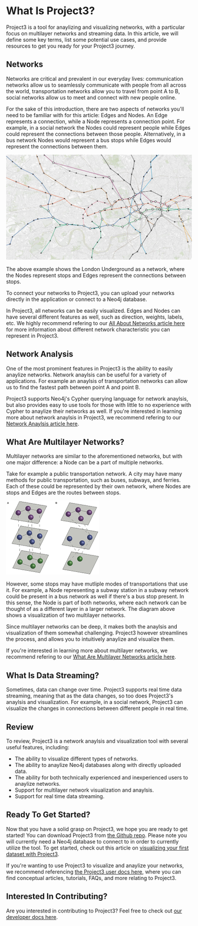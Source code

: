 # What Is Project3?
Project3 is a tool for anaylizing and visualizing networks, with a particular focus on multilayer networks and streaming data. In this article, we will define some key terms, list some potential use cases, and provide resources to get you ready for your Project3 journey.

## Networks
Networks are critical and prevalent in our everyday lives: communication networks allow us to seamlessly communicate with people from all across the world, transportation networks allow you to travel from point A to B, social networks allow us to meet and connect with new people online.

For the sake of this introduction, there are two aspects of networks you'll need to be familiar with for this article: Edges and Nodes. An Edge represents a connection, while a Node represents a connection point. For example, in a social network the Nodes could represent people while Edges could represent the connections between those people. Alternatively, in a bus network Nodes would represent a bus stops while Edges would represent the connections between them.

![A network visualization of the London Underground](images/WhatIsProject3/LondonUnderground.jpeg)

The above example shows the London Underground as a network, where the Nodes represent stops and Edges represent the connections between stops.

To connect your networks to Project3, you can upload your networks directly in the application or connect to a Neo4j database.

In Project3, all networks can be easily visualized. Edges and Nodes can have several different features as well, such as direction, weights, labels, etc. We highly recommend refering to our [All About Networks article here](userDocs/conceptual/networks/AllAboutNetworks.md) for more information about different network characteristic you can represent in Project3.

## Network Analysis
One of the most prominent features in Project3 is the ability to easily anaylize networks. Network anaylsis can be useful for a variety of applications. For example an anaylsis of transportation networks can allow us to find the fastest path between point A and point B.

Project3 supports Neo4j's Cypher querying language for network anaylsis, but also provides easy to use tools for those with little to no experience with Cypher to anaylize their networks as well. If you're interested in learning more about network anaylsis in Project3, we recommend refering to our [Network Anaylsis article here](userDocs/conceptual/networks/NetworkAnaylsis.md).

## What Are Multilayer Networks?
Multilayer networks are similar to the aforementioned networks, but with one major difference: a Node can be a part of multiple networks.

Take for example a public transportation network. A city may have many methods for public transportation, such as buses, subways, and ferries. Each of these could be represented by their own network, where Nodes are stops and Edges are the routes between stops.

![A visualization of a multilayer network](images/WhatIsProject3/MultilayerNetworkExample.png)

However, some stops may have mutliple modes of transportations that use it. For example, a Node representing a subway station in a subway network could be present in a bus network as well if there's a bus stop present. In this sense, the Node is part of both networks, where each network can be thought of as a different layer in a larger network. The diagram above shows a visualization of two multilayer networks.

Since multilayer networks can be deep, it makes both the anaylsis and visualization of them somewhat challenging. Project3 however streamlines the process, and allows you to intuitively anaylize and visualize them.

If you're interested in learning more about multilayer networks, we recommend refering to our [What Are Multilayer Networks article here](userDocs/conceptual/networks/WhatAreMultilayerNetworks.md).

## What Is Data Streaming?
Sometimes, data can change over time. Project3 supports real time data streaming, meaning that as the data changes, so too does Project3's anaylsis and visualization. For example, in a social network, Project3 can visualize the changes in connections between different people in real time.

## Review
To review, Project3 is a network anaylsis and visualization tool with several useful features, including:
* The ability to visualize different types of networks.
* The ability to anaylize Neo4j databases along with directly uploaded data.
* The ability for both technically experienced and inexperienced users to anaylize networks.
* Support for multilayer network visualization and anaylsis.
* Support for real time data streaming.

## Ready To Get Started?
Now that you have a solid grasp on Project3, we hope you are ready to get started! You can download Project3 from [the Github repo](https://github.com/ameyabp/multilayer-networks-analysis). Please note you will currently need a Neo4j database to connect to in order to currently utilize the tool. To get started, check out this article on [visualizing your first dataset with Project3](userDocs/tutorials/YourFirstDataset.md).

If you're wanting to use Project3 to visualize and anaylize your networks, we recommend referencing [the Project3 user docs here](userDocs/home.md), where you can find conceptual articles, tutorials, FAQs, and more relating to Project3.

## Interested In Contributing?
Are you interested in contributing to Project3? Feel free to check out [our developer docs here](developerDocs/home.md).
